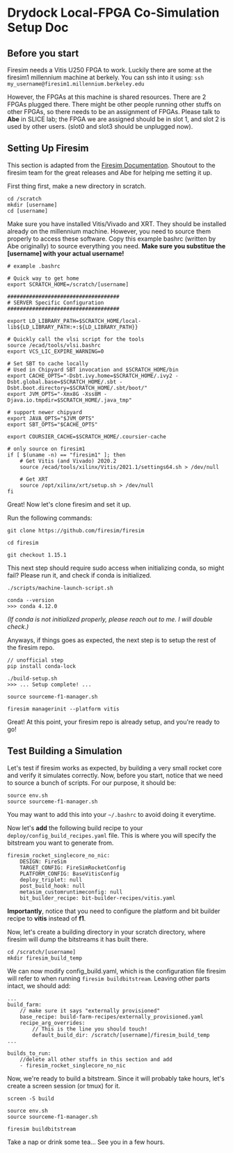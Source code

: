 # Drydock Local-FPGA Co-Simulation Setup Doc

## Before you start

Firesim needs a Vitis U250 FPGA to work. Luckily there are some at the firesim1 millennium machine at berkely. You can ssh into it using: 
`ssh my_username@firesim1.millennium.berkeley.edu`

However, the FPGAs at this machine is shared resources. There are 2 FPGAs plugged there. There might be other people running other stuffs on other FPGAs, so there needs to be an assignment of FPGAs. Please talk to **Abe** in SLICE lab; the FPGA we are assigned should be in slot 1, and slot 2 is used by other users. (slot0 and slot3 should be unplugged now).

## Setting Up Firesim

This section is adapted from the [Firesim Documentation](https://docs.fires.im/en/stable/Advanced-Usage/Vitis.html#setup). Shoutout to the firesim team for the great releases and Abe for helping me setting it up.

First thing first, make a new directory in scratch.

    cd /scratch
    mkdir [username]
    cd [username]

Make sure you have installed Vitis/Vivado and XRT. They should be installed already on the millennium machine. However, you need to source them properly to access these software. Copy this example bashrc (written by Abe originally) to source everything you need. **Make sure you substitue the [username] with your actual username!**

    # example .bashrc

    # Quick way to get home
    export SCRATCH_HOME=/scratch/[username]

    ####################################
    # SERVER Specific Configuration
    ####################################

    export LD_LIBRARY_PATH=$SCRATCH_HOME/local-lib${LD_LIBRARY_PATH:+:${LD_LIBRARY_PATH}}

    # Quickly call the vlsi script for the tools
    source /ecad/tools/vlsi.bashrc
    export VCS_LIC_EXPIRE_WARNING=0

    # Set SBT to cache locally
    # Used in Chipyard SBT invocation and $SCRATCH_HOME/bin
    export CACHE_OPTS="-Dsbt.ivy.home=$SCRATCH_HOME/.ivy2 -Dsbt.global.base=$SCRATCH_HOME/.sbt -Dsbt.boot.directory=$SCRATCH_HOME/.sbt/boot/"
    export JVM_OPTS="-Xmx8G -Xss8M -Djava.io.tmpdir=$SCRATCH_HOME/.java_tmp"

    # support newer chipyard
    export JAVA_OPTS="$JVM_OPTS"
    export SBT_OPTS="$CACHE_OPTS"

    export COURSIER_CACHE=$SCRATCH_HOME/.coursier-cache

    # only source on firesim1
    if [ $(uname -n) == "firesim1" ]; then
        # Get Vitis (and Vivado) 2020.2
        source /ecad/tools/xilinx/Vitis/2021.1/settings64.sh > /dev/null

        # Get XRT
        source /opt/xilinx/xrt/setup.sh > /dev/null
    fi

Great! Now let's clone firesim and set it up. 

Run the following commands:

    git clone https://github.com/firesim/firesim

    cd firesim

    git checkout 1.15.1

This next step should require sudo access when initializing conda, so might fail? Please run it, and check if conda is initialized.

    ./scripts/machine-launch-script.sh

    conda --version
    >>> conda 4.12.0

*(If conda is not initialized properly, please reach out to me. I will double check.)*

Anyways, if things goes as expected, the next step is to setup the rest of the firesim repo. 

    // unofficial step
    pip install conda-lock

    ./build-setup.sh
    >>> ... Setup complete! ...

    source sourceme-f1-manager.sh

    firesim managerinit --platform vitis

Great! At this point, your firesim repo is already setup, and you're ready to go!

## Test Building a Simulation

Let's test if firesim works as expected, by building a very small rocket core and verify it simulates correctly. Now, before you start, notice that we need to source a bunch of scripts. For our purpose, it should be:

    source env.sh
    source sourceme-f1-manager.sh

You may want to add this into your `~/.bashrc` to avoid doing it everytime. 

Now let's **add** the following build recipe to your `deploy/config_build_recipes.yaml` file. This is where you will specify the bitstream you want to generate from. 

    firesim_rocket_singlecore_no_nic:
        DESIGN: FireSim
        TARGET_CONFIG: FireSimRocketConfig
        PLATFORM_CONFIG: BaseVitisConfig
        deploy_triplet: null
        post_build_hook: null
        metasim_customruntimeconfig: null
        bit_builder_recipe: bit-builder-recipes/vitis.yaml

**Importantly**, notice that you need to configure the platform and bit builder recipe to **vitis** instead of **f1**. 

Now, let's create a building directory in your scratch directory, where firesim will dump the bitstreams it has built there.

    cd /scratch/[username]
    mkdir firesim_build_temp

We can now modify config_build.yaml, which is the configuration file firesim will refer to when running `firesim buildbitstream`. Leaving other parts intact, we should add: 

    ...
    build_farm:
        // make sure it says "externally provisioned"
        base_recipe: build-farm-recipes/externally_provisioned.yaml
        recipe_arg_overrides:
            // This is the line you should touch!
            default_build_dir: /scratch/[username]/firesim_build_temp
    ...

    builds_to_run:
        //delete all other stuffs in this section and add
        - firesim_rocket_singlecore_no_nic

Now, we're ready to build a bitstream. Since it will probably take hours, let's create a screen session (or tmux) for it.

    screen -S build

    source env.sh
    source sourceme-f1-manager.sh

    firesim buildbitstream

Take a nap or drink some tea... See you in a few hours.